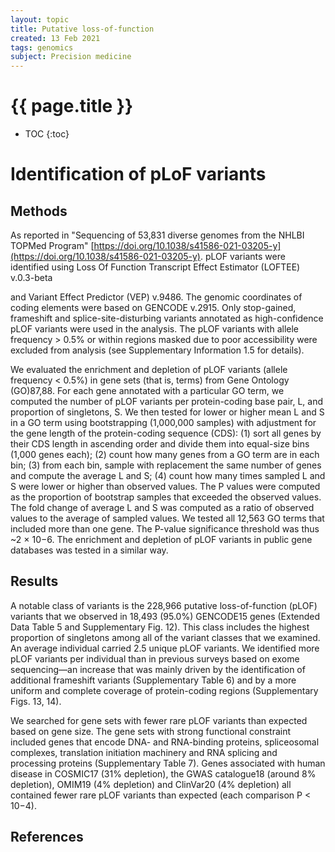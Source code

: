 ```yaml
---
layout: topic
title: Putative loss-of-function
created: 13 Feb 2021
tags: genomics
subject: Precision medicine
---
```

{{ page.title }}
================

* TOC
{:toc}

# Identification of pLoF variants
## Methods
As reported in "Sequencing of 53,831 diverse genomes from the NHLBI TOPMed Program"
[https://doi.org/10.1038/s41586-021-03205-y](https://doi.org/10.1038/s41586-021-03205-y).
pLOF variants were identified using Loss Of Function Transcript Effect Estimator (LOFTEE) v.0.3-beta
<!-- {% cite KonradLOFTEE %} {% cite mclaren2016ensembl %} -->
and Variant Effect Predictor (VEP) v.9486.
The genomic coordinates of coding elements were based on GENCODE v.2915. Only stop-gained, frameshift and splice-site-disturbing variants annotated as high-confidence pLOF variants were used in the analysis. The pLOF variants with allele frequency > 0.5% or within regions masked due to poor accessibility were excluded from analysis (see Supplementary Information 1.5 for details).

We evaluated the enrichment and depletion of pLOF variants (allele frequency < 0.5%) in gene sets (that is, terms) from Gene Ontology (GO)87,88. For each gene annotated with a particular GO term, we computed the number of pLOF variants per protein-coding base pair, L, and proportion of singletons, S. We then tested for lower or higher mean L and S in a GO term using bootstrapping (1,000,000 samples) with adjustment for the gene length of the protein-coding sequence (CDS): (1) sort all genes by their CDS length in ascending order and divide them into equal-size bins (1,000 genes each); (2) count how many genes from a GO term are in each bin; (3) from each bin, sample with replacement the same number of genes and compute the average L and S; (4) count how many times sampled L and S were lower or higher than observed values. The P values were computed as the proportion of bootstrap samples that exceeded the observed values. The fold change of average L and S was computed as a ratio of observed values to the average of sampled values. We tested all 12,563 GO terms that included more than one gene. The P-value significance threshold was thus ~2 × 10−6. The enrichment and depletion of pLOF variants in public gene databases was tested in a similar way.

## Results
A notable class of variants is the 228,966 putative loss-of-function (pLOF) variants that we observed in 18,493 (95.0%) GENCODE15 genes (Extended Data Table 5 and Supplementary Fig. 12). This class includes the highest proportion of singletons among all of the variant classes that we examined. An average individual carried 2.5 unique pLOF variants. We identified more pLOF variants per individual than in previous surveys based on exome sequencing—an increase that was mainly driven by the identification of additional frameshift variants (Supplementary Table 6) and by a more uniform and complete coverage of protein-coding regions (Supplementary Figs. 13, 14).

We searched for gene sets with fewer rare pLOF variants than expected based on gene size. The gene sets with strong functional constraint included genes that encode DNA- and RNA-binding proteins, spliceosomal complexes, translation initiation machinery and RNA splicing and processing proteins (Supplementary Table 7). Genes associated with human disease in COSMIC17 (31% depletion), the GWAS catalogue18 (around 8% depletion), OMIM19 (4% depletion) and ClinVar20 (4% depletion) all contained fewer rare pLOF variants than expected (each comparison P < 10−4).

References
----------

<!-- {% bibliography --cited %} -->
